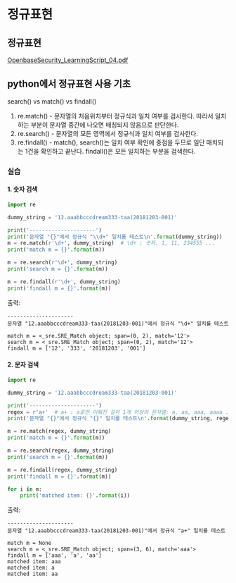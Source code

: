 # 정규표현

## 정규표현
[OpenbaseSecurity_LearningScript_04.pdf](./OpenbaseSecurity_LearningScript_04.pdf)


## python에서 정규표현 사용 기초

search() vs match() vs findall()

1. re.match() - 문자열의 처음위치부터 정규식과 일치 여부를 검사한다. 
   따라서 일치하는 부분이 문자열 중간에 나오면 매칭되지 않음으로 판단한다.
2. re.search() - 문자열의 모든 영역에서 정규식과 일치 여부를 검사한다.
3. re.findall() - match(), search()는 일치 여부 확인에 중점을 두므로 
   일단 매치되는 1건을 확인하고 끝난다. findall()은 모든 일치하는 부분을 검색한다.


### 실습
#### 1. 숫자 검색

```python
import re

dummy_string = '12.aaabbcccdream333-taa(20181203-001)'

print('---------------------')
print('문자열 "{}"에서 정규식 "\\d+" 일치를 테스트\n'.format(dummy_string))
m = re.match(r'\d+', dummy_string)  # \d+ : 숫자. 1, 11, 234555 ...
print('match m = {}'.format(m))

m = re.search(r'\d+', dummy_string)
print('search m = {}'.format(m))

m = re.findall(r'\d+', dummy_string)
print('findall m = {}'.format(m))
```

출력:
```
---------------------
문자열 "12.aaabbcccdream333-taa(20181203-001)"에서 정규식 "\d+" 일치를 테스트

match m = <_sre.SRE_Match object; span=(0, 2), match='12'>
search m = <_sre.SRE_Match object; span=(0, 2), match='12'>
findall m = ['12', '333', '20181203', '001']
```

#### 2. 문자 검색

```python
import re

dummy_string = '12.aaabbcccdream333-taa(20181203-001)'

print('---------------------')
regex = r'a+'  # a+ : a로만 이뤄진 길이 1개 이상의 문자열: a, aa, aaa, aaaa ....
print('문자열 "{}"에서 정규식 "{}" 일치를 테스트\n'.format(dummy_string, regex))

m = re.match(regex, dummy_string)
print('match m = {}'.format(m))

m = re.search(regex, dummy_string)
print('search m = {}'.format(m))

m = re.findall(regex, dummy_string)
print('findall m = {}'.format(m))

for i in m:
    print('matched item: {}'.format(i))
```

출력:
```
---------------------
문자열 "12.aaabbcccdream333-taa(20181203-001)"에서 정규식 "a+" 일치를 테스트

match m = None
search m = <_sre.SRE_Match object; span=(3, 6), match='aaa'>
findall m = ['aaa', 'a', 'aa']
matched item: aaa
matched item: a
matched item: aa
```